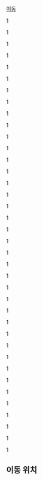 [이동](#이동-위치)

1

1

1

1

1

1

1

1

1

1

1

1

1

1

1

1

1



1

1

1

1

1

1

1

1

1

1

1

1

1

1

1

1

1

1

1

1

1

## 이동 위치